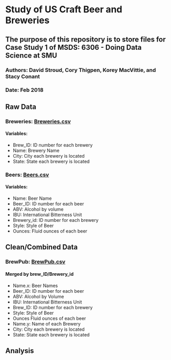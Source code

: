 # Study of US Craft Beer and Breweries

## The purpose of this repository is to store files for Case Study 1 of MSDS: 6306 - Doing Data Science at SMU

### Authors:  David Stroud, Cory Thigpen, Korey MacVittie, and Stacy Conant
### Date: Feb 2018


## **Raw Data**

### **Breweries: [Breweries.csv](Breweries.csv)**  
#### Variables:
* Brew_ID:  ID number for each brewery
* Name:  Brewery Name
* City:  City each brewery is located
* State:  State each brewery is located

### **Beers: [Beers.csv](Beers.csv)**
#### Variables:
* Name: Beer Name
* Beer_ID:  ID number for each beer
* ABV:  Alcohol by volume
* IBU:  International Bitterness Unit
* Brewery_id:  ID number for each brewery
* Style: Style of Beer
* Ounces:  Fluid ounces of each beer


## **Clean/Combined Data**
### **BrewPub: [BrewPub.csv](BrewPub.csv)**
#### Merged by brew_ID/Brewery_id
* Name.x:  Beer Names
* Beer_ID:  ID number for each beer 
* ABV: Alcohol by Volume
* IBU:  International Bitterness Unit
* Brew_ID:  ID number for each brewery
* Style: Style of Beer
* Ounces Fluid ounces of each beer
* Name.y:  Name of each Brewery
* City:  City each brewery is located
* State: State each brewery is located


## **Analysis**


